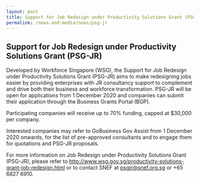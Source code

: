 ```yaml
---
layout: post
title: Support for Job Redesign under Productivity Solutions Grant (PSG-JR)
permalink: /news-and-media/news/psg-jr
---
```


## Support for Job Redesign under Productivity Solutions Grant (PSG-JR)

Developed by Workforce Singapore (WSG), the Support for Job Redesign under Productivity Solutions Grant (PSG-JR) aims to make redesigning jobs easier by providing enterprises with JR consultancy support to complement and drive both their business and workforce transformation. PSG-JR will be open for applications from 1 December 2020 and companies can submit their application through the Business Grants Portal (BGP).

Participating companies will receive up to 70% funding, capped at $30,000 per company.

Interested companies may refer to GoBusiness Gov Assist from 1 December 2020 onwards, for the list of pre-approved consultants and to engage them for quotations and PSG-JR proposals.

For more information on Job Redesign under Productivity Solutions Grant (PSG-JR), please refer to http://www.wsg.gov.sg/productivity-solutions-grant-job-redesign.html or to contact SNEF at psgjr@snef.org.sg or +65 6827 6910.
